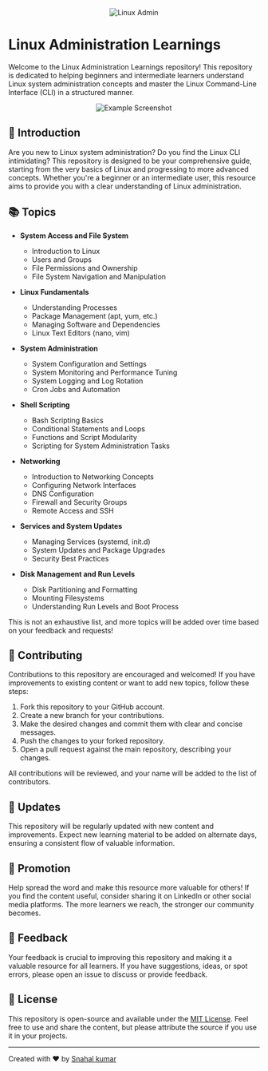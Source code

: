 <div align="center">
  <img src="https://img.shields.io/badge/Linux-Administration-blue" alt="Linux Admin">
</div>

# Linux Administration Learnings

Welcome to the Linux Administration Learnings repository! This repository is dedicated to helping beginners and intermediate learners understand Linux system administration concepts and master the Linux Command-Line Interface (CLI) in a structured manner.

<div align="center">
  <img src="https://user-images.githubusercontent.com/12345678/example-screenshot.png" alt="Example Screenshot">
</div>

## 🚀 Introduction

Are you new to Linux system administration? Do you find the Linux CLI intimidating? This repository is designed to be your comprehensive guide, starting from the very basics of Linux and progressing to more advanced concepts. Whether you're a beginner or an intermediate user, this resource aims to provide you with a clear understanding of Linux administration.

## 📚 Topics

- **System Access and File System**
  - Introduction to Linux
  - Users and Groups
  - File Permissions and Ownership
  - File System Navigation and Manipulation

- **Linux Fundamentals**
  - Understanding Processes
  - Package Management (apt, yum, etc.)
  - Managing Software and Dependencies
  - Linux Text Editors (nano, vim)

- **System Administration**
  - System Configuration and Settings
  - System Monitoring and Performance Tuning
  - System Logging and Log Rotation
  - Cron Jobs and Automation

- **Shell Scripting**
  - Bash Scripting Basics
  - Conditional Statements and Loops
  - Functions and Script Modularity
  - Scripting for System Administration Tasks

- **Networking**
  - Introduction to Networking Concepts
  - Configuring Network Interfaces
  - DNS Configuration
  - Firewall and Security Groups
  - Remote Access and SSH

- **Services and System Updates**
  - Managing Services (systemd, init.d)
  - System Updates and Package Upgrades
  - Security Best Practices

- **Disk Management and Run Levels**
  - Disk Partitioning and Formatting
  - Mounting Filesystems
  - Understanding Run Levels and Boot Process

This is not an exhaustive list, and more topics will be added over time based on your feedback and requests!

## 🤝 Contributing

Contributions to this repository are encouraged and welcomed! If you have improvements to existing content or want to add new topics, follow these steps:

1. Fork this repository to your GitHub account.
2. Create a new branch for your contributions.
3. Make the desired changes and commit them with clear and concise messages.
4. Push the changes to your forked repository.
5. Open a pull request against the main repository, describing your changes.

All contributions will be reviewed, and your name will be added to the list of contributors.

## 📅 Updates

This repository will be regularly updated with new content and improvements. Expect new learning material to be added on alternate days, ensuring a consistent flow of valuable information.

## 📢 Promotion

Help spread the word and make this resource more valuable for others! If you find the content useful, consider sharing it on LinkedIn or other social media platforms. The more learners we reach, the stronger our community becomes.

## 📣 Feedback

Your feedback is crucial to improving this repository and making it a valuable resource for all learners. If you have suggestions, ideas, or spot errors, please open an issue to discuss or provide feedback.

## 📄 License

This repository is open-source and available under the [MIT License](LICENSE). Feel free to use and share the content, but please attribute the source if you use it in your projects.

---

Created with ❤️ by [Snahal kumar](https://github.com/snahal04)
